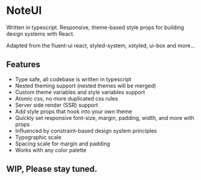 # NoteUI

Written in typescript. Responsive, theme-based style props for building design systems with React.

Adapted from the fluent-ui react, styled-system, xstyled, ui-box and more...


## Features

- Type safe, all codebase is written in typescript
- Nested theming support (nested themes will be merged) 
- Custom theme variables and style variables support
- Atomic css, no more duplicated css rules
- Server side render (SSR) support
- Add style props that hook into your own theme
- Quickly set responsive font-size, margin, padding, width, and more with props
- Influenced by constraint-based design system principles
- Typographic scale
- Spacing scale for margin and padding
- Works with any color palette


## WIP, Please stay tuned.